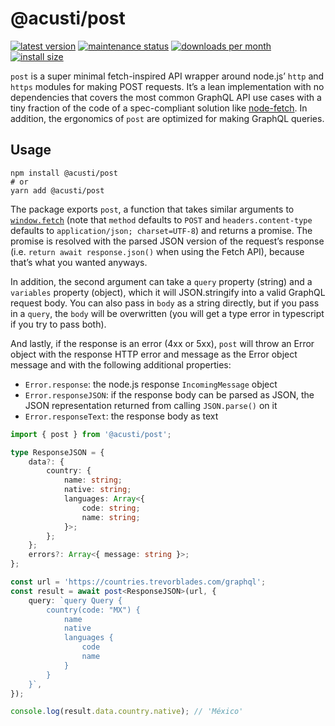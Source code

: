 # @acusti/post

[![latest version](https://img.shields.io/npm/v/@acusti/post?style=for-the-badge)](https://www.npmjs.com/package/@acusti/post)
[![maintenance status](https://img.shields.io/npms-io/maintenance-score/@acusti/post?style=for-the-badge)](https://npms.io/search?q=%40acusti%2Fpost)
[![downloads per month](https://img.shields.io/npm/dm/@acusti/post?style=for-the-badge)](https://www.npmjs.com/package/@acusti/post)
[![install size](https://packagephobia.com/badge?p=@acusti/post&style=for-the-badge)](https://packagephobia.com/result?p=@acusti/post)

`post` is a super minimal fetch-inspired API wrapper around node.js’ `http`
and `https` modules for making POST requests. It’s a lean implementation
with no dependencies that covers the most common GraphQL API use cases with
a tiny fraction of the code of a spec-compliant solution like
[node-fetch][]. In addition, the ergonomics of `post` are optimized for
making GraphQL queries.

[node-fetch]: https://www.npmjs.com/package/node-fetch

## Usage

```
npm install @acusti/post
# or
yarn add @acusti/post
```

The package exports `post`, a function that takes similar arguments to
[`window.fetch`][] (note that `method` defaults to `POST` and
`headers.content-type` defaults to `application/json; charset=UTF-8`) and
returns a promise. The promise is resolved with the parsed JSON version of
the request’s response (i.e. `return await response.json()` when using the
Fetch API), because that’s what you wanted anyways.

In addition, the second argument can take a `query` property (string) and a
`variables` property (object), which it will JSON.stringify into a valid
GraphQL request body. You can also pass in `body` as a string directly, but
if you pass in a `query`, the `body` will be overwritten (you will get a
type error in typescript if you try to pass both).

And lastly, if the response is an error (4xx or 5xx), `post` will throw an
Error object with the response HTTP error and message as the Error object
message and with the following additional properties:

-   `Error.response`: the node.js response `IncomingMessage` object
-   `Error.responseJSON`: if the response body can be parsed as JSON, the
    JSON representation returned from calling `JSON.parse()` on it
-   `Error.responseText`: the response body as text

[`window.fetch`]: http://developer.mozilla.org/en-US/docs/Web/API/fetch

```ts
import { post } from '@acusti/post';

type ResponseJSON = {
    data?: {
        country: {
            name: string;
            native: string;
            languages: Array<{
                code: string;
                name: string;
            }>;
        };
    };
    errors?: Array<{ message: string }>;
};

const url = 'https://countries.trevorblades.com/graphql';
const result = await post<ResponseJSON>(url, {
    query: `query Query {
        country(code: "MX") {
            name
            native
            languages {
                code
                name
            }
        }
    }`,
});

console.log(result.data.country.native); // 'México'
```
